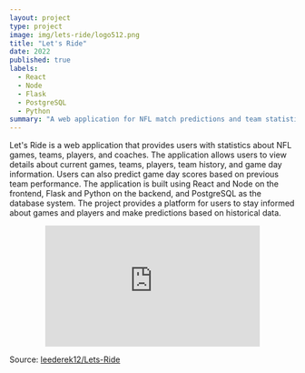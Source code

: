 ```yaml
---
layout: project
type: project
image: img/lets-ride/logo512.png
title: "Let's Ride"
date: 2022
published: true
labels:
  - React
  - Node
  - Flask
  - PostgreSQL
  - Python
summary: "A web application for NFL match predictions and team statistics."
---
```



Let's Ride is a web application that provides users with statistics about NFL games, teams, players, and coaches. The application allows users to view details about current games, teams, players, team history, and game day information. Users can also predict game day scores based on previous team performance. The application is built using React and Node on the frontend, Flask and Python on the backend, and PostgreSQL as the database system. The project provides a platform for users to stay informed about games and players and make predictions based on historical data.


<div style="display: flex; justify-content: center;">
  <div style="position: relative; padding-bottom: 42.1875%; width: 75%;">
    <iframe src="https://www.youtube.com/embed/3SC3iTlf73E" frameborder="0" allowfullscreen style="position: absolute; top: 0; left: 0; width: 100%; height: 100%;"></iframe>
  </div>
</div>




Source: <a href="https://github.com/leederek12/Lets-Ride"><i class="large github icon "></i>leederek12/Lets-Ride</a>
